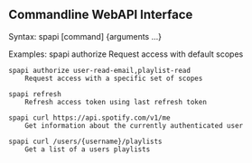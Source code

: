 Commandline WebAPI Interface
----------------------------

Syntax:
	spapi [command] {arguments ...}

Examples:
	spapi authorize
		Request access with default scopes

	spapi authorize user-read-email,playlist-read
		Request access with a specific set of scopes

	spapi refresh
		Refresh access token using last refresh token

	spapi curl https://api.spotify.com/v1/me
		Get information about the currently authenticated user

	spapi curl /users/{username}/playlists
		Get a list of a users playlists

